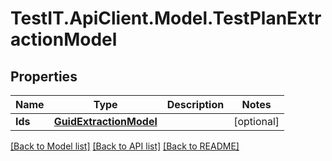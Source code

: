 # TestIT.ApiClient.Model.TestPlanExtractionModel

## Properties

Name | Type | Description | Notes
------------ | ------------- | ------------- | -------------
**Ids** | [**GuidExtractionModel**](GuidExtractionModel.md) |  | [optional] 

[[Back to Model list]](../README.md#documentation-for-models) [[Back to API list]](../README.md#documentation-for-api-endpoints) [[Back to README]](../README.md)

